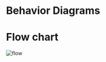 # Behavior Diagrams
# Flow chart

![flow](https://user-images.githubusercontent.com/101013962/161128585-ebe17fea-a1c9-4e63-80b5-a8e6f4e7f05d.png)
   



